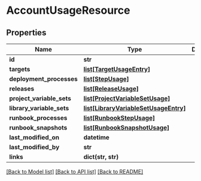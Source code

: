 # AccountUsageResource

## Properties
Name | Type | Description | Notes
------------ | ------------- | ------------- | -------------
**id** | **str** |  | [optional] 
**targets** | [**list[TargetUsageEntry]**](TargetUsageEntry.md) |  | [optional] 
**deployment_processes** | [**list[StepUsage]**](StepUsage.md) |  | [optional] 
**releases** | [**list[ReleaseUsage]**](ReleaseUsage.md) |  | [optional] 
**project_variable_sets** | [**list[ProjectVariableSetUsage]**](ProjectVariableSetUsage.md) |  | [optional] 
**library_variable_sets** | [**list[LibraryVariableSetUsageEntry]**](LibraryVariableSetUsageEntry.md) |  | [optional] 
**runbook_processes** | [**list[RunbookStepUsage]**](RunbookStepUsage.md) |  | [optional] 
**runbook_snapshots** | [**list[RunbookSnapshotUsage]**](RunbookSnapshotUsage.md) |  | [optional] 
**last_modified_on** | **datetime** |  | [optional] 
**last_modified_by** | **str** |  | [optional] 
**links** | **dict(str, str)** |  | [optional] 

[[Back to Model list]](../README.md#documentation-for-models) [[Back to API list]](../README.md#documentation-for-api-endpoints) [[Back to README]](../README.md)

